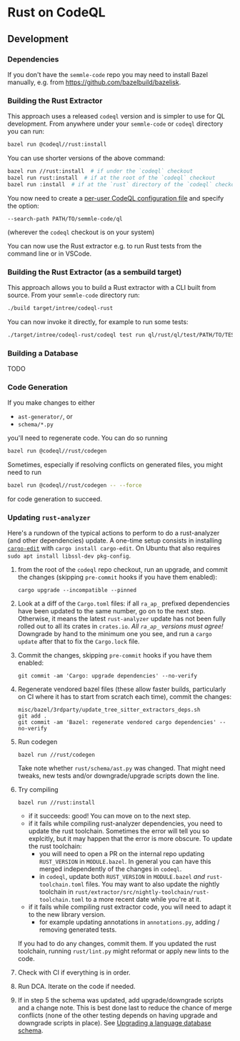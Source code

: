 # Rust on CodeQL

## Development

### Dependencies

If you don't have the `semmle-code` repo you may need to install Bazel manually, e.g. from https://github.com/bazelbuild/bazelisk.

### Building the Rust Extractor

This approach uses a released `codeql` version and is simpler to use for QL development. From anywhere under your `semmle-code` or `codeql` directory you can run:
```bash
bazel run @codeql//rust:install
```

You can use shorter versions of the above command:
```bash
bazel run //rust:install  # if under the `codeql` checkout
bazel run rust:install  # if at the root of the `codeql` checkout
bazel run :install  # if at the `rust` directory of the `codeql` checkout
```

You now need to create a [per-user CodeQL configuration file](https://docs.github.com/en/code-security/codeql-cli/using-the-advanced-functionality-of-the-codeql-cli/specifying-command-options-in-a-codeql-configuration-file#using-a-codeql-configuration-file) and specify the option:
```
--search-path PATH/TO/semmle-code/ql
```
(wherever the `codeql` checkout is on your system)

You can now use the Rust extractor e.g. to run Rust tests from the command line or in VSCode.

### Building the Rust Extractor (as a sembuild target)

This approach allows you to build a Rust extractor with a CLI built from source. From your `semmle-code` directory run:
```bash
./build target/intree/codeql-rust
```
You can now invoke it directly, for example to run some tests:
```bash
./target/intree/codeql-rust/codeql test run ql/rust/ql/test/PATH/TO/TEST/
```

### Building a Database

TODO

### Code Generation

If you make changes to either
* `ast-generator/`, or
* `schema/*.py`

you'll need to regenerate code. You can do so running
```sh
bazel run @codeql//rust/codegen
```

Sometimes, especially if resolving conflicts on generated files, you might need to run
```sh
bazel run @codeql//rust/codegen -- --force
```
for code generation to succeed.

### Updating `rust-analyzer`

Here's a rundown of the typical actions to perform to do a rust-analyzer (and other dependencies) update. A one-time setup consists in
installing [`cargo-edit`](https://crates.io/crates/cargo-edit) with `cargo install cargo-edit`. On Ubuntu that also requires
`sudo apt install libssl-dev pkg-config`.

1. from the root of the `codeql` repo checkout, run an upgrade, and commit the changes (skipping `pre-commit` hooks if you have them enabled):
   ```
   cargo upgrade --incompatible --pinned
   ```
2. Look at a diff of the `Cargo.toml` files: if all `ra_ap_` prefixed dependencies have been updated to the same number, go on to the next step.
   Otherwise, it means the latest `rust-analyzer` update has not been fully rolled out to all its crates in `crates.io`.
   _All `ra_ap_` versions must agree!_
   Downgrade by hand to the minimum one you see, and run a `cargo update` after that to fix the `Cargo.lock` file.
3. Commit the changes, skipping `pre-commit` hooks if you have them enabled:
   ```
   git commit -am 'Cargo: upgrade dependencies' --no-verify
   ```
4. Regenerate vendored bazel files (these allow faster builds, particularly on CI where it has to start from scratch each time), commit the changes:
   ```
   misc/bazel/3rdparty/update_tree_sitter_extractors_deps.sh
   git add .
   git commit -am 'Bazel: regenerate vendored cargo dependencies' --no-verify
   ```
5. Run codegen
   ```
   bazel run //rust/codegen
   ```
   Take note whether `rust/schema/ast.py` was changed. That might need tweaks, new tests and/or downgrade/upgrade scripts down the line.
6. Try compiling
   ```
   bazel run //rust:install
   ```
   * if it succeeds: good! You can move on to the next step.
   * if it fails while compiling rust-analyzer dependencies, you need to update the rust toolchain. Sometimes the error will tell you
     so explcitly, but it may happen that the error is more obscure. To update the rust toolchain:
      * you will need to open a PR on the internal repo updating `RUST_VERSION` in `MODULE.bazel`. In general you can have this merged
        independently of the changes in `codeql`.
      * in `codeql`, update both `RUST_VERSION` in `MODULE.bazel` _and_ `rust-toolchain.toml` files. You may want to also update the
        nightly toolchain in `rust/extractor/src/nightly-toolchain/rust-toolchain.toml` to a more recent date while you're at it.
   * if it fails while compiling rust extractor code, you will need to adapt it to the new library version.
      * for example updating annotations in `annotations.py`, adding / removing generated tests.

   If you had to do any changes, commit them. If you updated the rust toolchain, running `rust/lint.py` might reformat or apply new
   lints to the code.
7. Check with CI if everything is in order.
8. Run DCA. Iterate on the code if needed.
9. If in step 5 the schema was updated, add upgrade/downgrade scripts and a change note. This is best done last to reduce the chance of
merge conflicts (none of the other testing depends on having upgrade and downgrade scripts in place). See
[Upgrading a language database schema](docs/prepare-db-upgrade.md).
